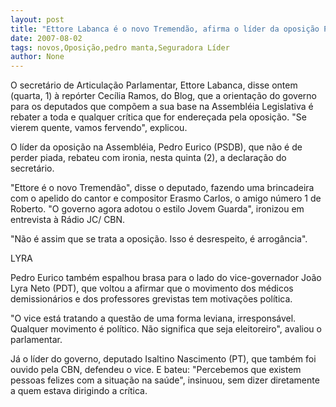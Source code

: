 ```yaml
---
layout: post
title: "Ettore Labanca é o novo Tremendão, afirma o líder da oposição Pedro Eurico "
date: 2007-08-02
tags: novos,Oposição,pedro manta,Seguradora Líder
author: None
---
```

O secret&aacute;rio de Articula&ccedil;&atilde;o Parlamentar, Ettore Labanca, disse ontem (quarta, 1) &agrave; rep&oacute;rter Cec&iacute;lia Ramos, do Blog, que a orienta&ccedil;&atilde;o do governo para os deputados que comp&otilde;em a sua base na Assembl&eacute;ia Legislativa &eacute; rebater a toda e qualquer cr&iacute;tica que for endere&ccedil;ada pela oposi&ccedil;&atilde;o. &quot;Se vierem quente, vamos fervendo&quot;, explicou. 

O l&iacute;der da oposi&ccedil;&atilde;o na Assembl&eacute;ia, Pedro Eurico (PSDB), que n&atilde;o &eacute; de perder&nbsp;piada, rebateu com ironia, nesta quinta (2), a declara&ccedil;&atilde;o do secret&aacute;rio. 

&quot;Ettore &eacute; o novo Tremend&atilde;o&quot;, disse o deputado, fazendo uma brincadeira com o apelido do cantor e compositor Erasmo Carlos, o amigo n&uacute;mero 1 de Roberto. &quot;O governo agora adotou o estilo Jovem Guarda&quot;, ironizou em entrevista &agrave; R&aacute;dio JC/ CBN. 

&quot;N&atilde;o &eacute; assim que se trata a oposi&ccedil;&atilde;o. Isso &eacute; desrespeito, &eacute; arrog&acirc;ncia&quot;. 

LYRA 

Pedro Eurico tamb&eacute;m espalhou brasa para o lado do vice-governador Jo&atilde;o Lyra Neto (PDT), que voltou a afirmar que o movimento dos m&eacute;dicos demission&aacute;rios e dos professores grevistas tem motiva&ccedil;&otilde;es pol&iacute;tica. 

&quot;O vice est&aacute; tratando a quest&atilde;o de uma forma leviana, irrespons&aacute;vel. Qualquer movimento &eacute; pol&iacute;tico. N&atilde;o significa que seja eleitoreiro&quot;, avaliou o parlamentar. 

J&aacute; o l&iacute;der do governo, deputado Isaltino Nascimento (PT), que tamb&eacute;m foi ouvido pela CBN, defendeu o vice. E bateu: &quot;Percebemos que existem pessoas felizes com a situa&ccedil;&atilde;o na sa&uacute;de&quot;, insinuou, sem dizer diretamente a quem estava dirigindo a cr&iacute;tica. 